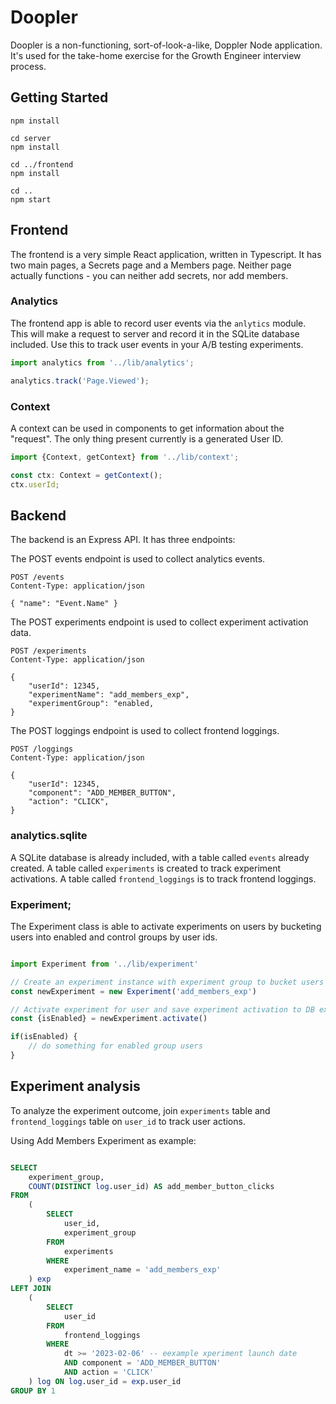 # Doopler

Doopler is a non-functioning, sort-of-look-a-like, Doppler Node application. It's used for the take-home exercise for the Growth Engineer interview process.

## Getting Started

```
npm install

cd server
npm install

cd ../frontend
npm install

cd ..
npm start
```

## Frontend

The frontend is a very simple React application, written in Typescript. It has two main pages, a Secrets page and a Members page. Neither page actually functions - you can neither add secrets, nor add members.

### Analytics

The frontend app is able to record user events via the `anlytics` module. This will make a request to server and record it in the SQLite database included. Use this to track user events in your A/B testing experiments.

```js
import analytics from '../lib/analytics';

analytics.track('Page.Viewed');
```

### Context

A context can be used in components to get information about the "request". The only thing present currently is a generated User ID.

```js
import {Context, getContext} from '../lib/context';

const ctx: Context = getContext();
ctx.userId;
```

## Backend

The backend is an Express API. It has three endpoints: 

The POST events endpoint is used to collect analytics events.

```http
POST /events
Content-Type: application/json

{ "name": "Event.Name" }
```

The POST experiments endpoint is used to collect experiment activation data.

```http
POST /experiments
Content-Type: application/json

{
    "userId": 12345,
    "experimentName": "add_members_exp",
    "experimentGroup": "enabled,
}
```

The POST loggings endpoint is used to collect frontend loggings.

```http
POST /loggings
Content-Type: application/json

{
    "userId": 12345,
    "component": "ADD_MEMBER_BUTTON",
    "action": "CLICK",
}
```

### analytics.sqlite

A SQLite database is already included, with a table called `events` already created.
A table called `experiments` is created to track experiment activations.
A table called `frontend_loggings` is to track frontend loggings.

### Experiment;

The Experiment class is able to activate experiments on users by bucketing users into enabled and control groups by user ids.

```js

import Experiment from '../lib/experiment'

// Create an experiment instance with experiment group to bucket users into experiments 
const newExperiment = new Experiment('add_members_exp') 

// Activate experiment for user and save experiment activation to DB experiments table
const {isEnabled} = newExperiment.activate() 

if(isEnabled) {
    // do something for enabled group users
}

```

## Experiment analysis

To analyze the experiment outcome, join `experiments` table and `frontend_loggings` table on `user_id` to track user actions.

Using Add Members Experiment as example: 

```sql

SELECT
    experiment_group,
    COUNT(DISTINCT log.user_id) AS add_member_button_clicks
FROM
    (
        SELECT 
            user_id,
            experiment_group
        FROM
            experiments
        WHERE
            experiment_name = 'add_members_exp'
    ) exp
LEFT JOIN
    (
        SELECT
            user_id
        FROM
            frontend_loggings
        WHERE
            dt >= '2023-02-06' -- eexample xperiment launch date
            AND component = 'ADD_MEMBER_BUTTON'
            AND action = 'CLICK'
    ) log ON log.user_id = exp.user_id
GROUP BY 1
 
```


